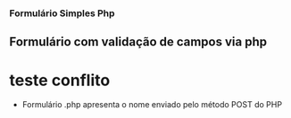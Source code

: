 ### Formulário Simples Php

## Formulário com validação de campos via php
# teste conflito

* Formulário .php apresenta o nome enviado pelo método POST do PHP




